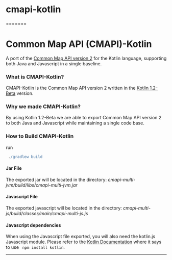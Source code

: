 
# cmapi-kotlin
=======
# Common Map API (CMAPI)-Kotlin
A port of the [Common Map API version 2][1] for the Kotlin language, supporting both Java and Javascript in a single baseline. 

### What is CMAPI-Kotlin?
CMAPI-Kotlin is the Common Map API version 2 written in the [Kotlin 1.2-Beta][2] version. 

### Why we made CMAPI-Kotlin?
By using Kotlin 1.2-Beta we are able to export Common Map API version 2 to both Java and Javascript
while maintaining a single code base.

### How to Build CMAPI-Kotlin
run
```gradle
 ./gradlew build
```
#### Jar File
The exported jar will be located in the directory: *cmapi-multi-jvm/build/libs/cmapi-multi-jvm.jar*

#### Javascript File
The exported javascript will be located in the directory: *cmapi-multi-js/build/classes/main/cmapi-multi-js.js*

#### Javascript dependencies
When using the Javascript file exported, you will also need the kotlin.js Javascript module. Please refer to 
the [Kotlin Documentation][3] where it says to use ``` npm install kotlin```.

----------------------------------------------------
 
 [1]: https://github.com/cmapi/cmapi2
 [2]: https://blog.jetbrains.com/kotlin/2017/10/kotlin-1-2-beta2-is-out/
 [3]: https://kotlinlang.org/docs/reference/js-modules.html#notes

 

